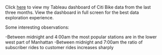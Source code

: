 Click [here](https://public.tableau.com/profile/alex.matthiessen#!/vizhome/Citi_Bike_HW/Dashboard1) to view my Tableau dashboard of Citi Bike data from the last three months. View the dashboard in full screen for the best data exploration experience.

Some interesting observations:

-Between midnight and 4:00am the most popular stations are in the lower west part of Manhattan
-Between midnight and 7:00am the ratio of subscriber rides to customer rides increases sharply
